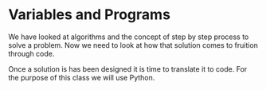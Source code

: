 # Variables and Programs

We have looked at algorithms and the concept of step by step process to solve a problem. Now we need to look at how that solution comes to fruition through code. 

Once a solution is has been designed it is time to translate it to code. For the purpose of this class we will use Python. 
